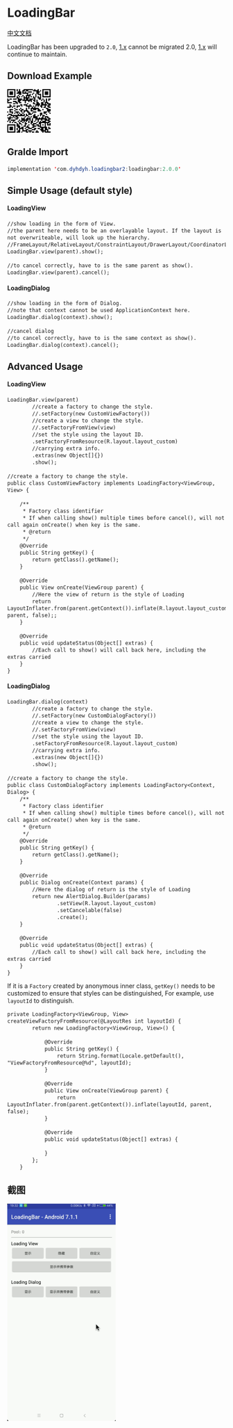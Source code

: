 # LoadingBar

[中文文档](README.md)

LoadingBar has been upgraded to `2.0`, [1.x](https://github.com/dengyuhan/LoadingBar/tree/1.x) cannot be migrated 2.0, [1.x](https://github.com/dengyuhan/LoadingBar/tree/1.x) will continue to maintain.

## Download Example
<img src="screenshots/download.png" width="100"/>

## Gralde Import
```java
implementation 'com.dyhdyh.loadingbar2:loadingbar:2.0.0'
```

## Simple Usage (default style)
#### LoadingView
```
//show loading in the form of View.
//the parent here needs to be an overlayable layout. If the layout is not overwriteable, will look up the hierarchy.
//FrameLayout/RelativeLayout/ConstraintLayout/DrawerLayout/CoordinatorLayout/CardView
LoadingBar.view(parent).show();

//to cancel correctly, have to is the same parent as show().
LoadingBar.view(parent).cancel();
```

#### LoadingDialog
```
//show loading in the form of Dialog.
//note that context cannot be used ApplicationContext here.
LoadingBar.dialog(context).show();

//cancel dialog
//to cancel correctly, have to is the same context as show().
LoadingBar.dialog(context).cancel();
```

## Advanced Usage
#### LoadingView

```
LoadingBar.view(parent)
        //create a factory to change the style.
        //.setFactory(new CustomViewFactory())
        //create a view to change the style.
        //.setFactoryFromView(view)
        //set the style using the layout ID.
        .setFactoryFromResource(R.layout.layout_custom)
        //carrying extra info.
        .extras(new Object[]{})
        .show();

//create a factory to change the style.
public class CustomViewFactory implements LoadingFactory<ViewGroup, View> {

    /**
     * Factory class identifier
     * If when calling show() multiple times before cancel(), will not call again onCreate() when key is the same.
     * @return
     */
    @Override
    public String getKey() {
        return getClass().getName();
    }

    @Override
    public View onCreate(ViewGroup parent) {
        //Here the view of return is the style of Loading
        return LayoutInflater.from(parent.getContext()).inflate(R.layout.layout_custom, parent, false);;
    }

    @Override
    public void updateStatus(Object[] extras) {
    	//Each call to show() will call back here, including the extras carried
    }
}
```

#### LoadingDialog

```
LoadingBar.dialog(context)
        //create a factory to change the style.
        //.setFactory(new CustomDialogFactory())
        //create a view to change the style.
        //.setFactoryFromView(view)
        //set the style using the layout ID.
        .setFactoryFromResource(R.layout.layout_custom)
        //carrying extra info.
        .extras(new Object[]{})
        .show();

//create a factory to change the style.
public class CustomDialogFactory implements LoadingFactory<Context, Dialog> {
    /**
     * Factory class identifier
     * If when calling show() multiple times before cancel(), will not call again onCreate() when key is the same.
     * @return
     */
    @Override
    public String getKey() {
        return getClass().getName();
    }

    @Override
    public Dialog onCreate(Context params) {
        //Here the dialog of return is the style of Loading
        return new AlertDialog.Builder(params)
                .setView(R.layout.layout_custom)
                .setCancelable(false)
                .create();
    }

    @Override
    public void updateStatus(Object[] extras) {
    	//Each call to show() will call back here, including the extras carried
    }
}
```

If it is a `Factory` created by anonymous inner class, `getKey()` needs to be customized to ensure that styles can be distinguished, For example, use `layoutId` to distinguish.

```
private LoadingFactory<ViewGroup, View> createViewFactoryFromResource(@LayoutRes int layoutId) {
        return new LoadingFactory<ViewGroup, View>() {

            @Override
            public String getKey() {
                return String.format(Locale.getDefault(), "ViewFactoryFromResource@%d", layoutId);
            }

            @Override
            public View onCreate(ViewGroup parent) {
                return LayoutInflater.from(parent.getContext()).inflate(layoutId, parent, false);
            }

            @Override
            public void updateStatus(Object[] extras) {

            }
        };
    }
```

## 截图
<img src="screenshots/loadingbar.gif" width="250"/>